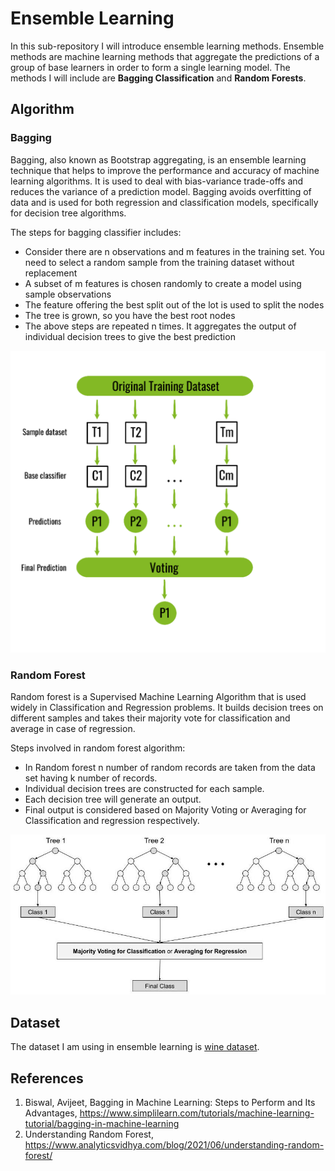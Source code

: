 # Ensemble Learning
In this sub-repository I will introduce ensemble learning methods. Ensemble methods are machine learning methods that aggregate the predictions of a group of base learners in order to form a single learning model. The methods I will include are **Bagging Classification** and **Random Forests**.

## Algorithm
### Bagging
Bagging, also known as Bootstrap aggregating, is an ensemble learning technique that helps to improve the performance and accuracy of machine learning algorithms. It is used to deal with bias-variance trade-offs and reduces the variance of a prediction model. Bagging avoids overfitting of data and is used for both regression and classification models, specifically for decision tree algorithms.

The steps for bagging classifier includes: 
- Consider there are n observations and m features in the training set. You need to select a random sample from the training dataset without replacement
- A subset of m features is chosen randomly to create a model using sample observations
- The feature offering the best split out of the lot is used to split the nodes
- The tree is grown, so you have the best root nodes
- The above steps are repeated n times. It aggregates the output of individual decision trees to give the best prediction

<p align="center">
<img src="https://github.com/yw110-1/INDE-577/blob/main/Supervised%20Learning/Perceptron/image/bagging.png" alt="bagging" width="700"/>
</p>

### Random Forest
Random forest is a Supervised Machine Learning Algorithm that is used widely in Classification and Regression problems. It builds decision trees on different samples and takes their majority vote for classification and average in case of regression.

Steps involved in random forest algorithm:
- In Random forest n number of random records are taken from the data set having k number of records.
- Individual decision trees are constructed for each sample.
- Each decision tree will generate an output.
- Final output is considered based on Majority Voting or Averaging for Classification and regression respectively.

<p align="center">
<img src="https://github.com/yw110-1/INDE-577/blob/main/Supervised%20Learning/Perceptron/image/randomforest.jpg" alt="randomforest" width="700"/>
</p>

## Dataset
The dataset I am using in ensemble learning is [wine dataset](https://github.com/yw110-1/INDE-577/tree/main/Data).

## References
1. Biswal, Avijeet, Bagging in Machine Learning: Steps to Perform and Its Advantages, https://www.simplilearn.com/tutorials/machine-learning-tutorial/bagging-in-machine-learning
2. Understanding Random Forest, https://www.analyticsvidhya.com/blog/2021/06/understanding-random-forest/
